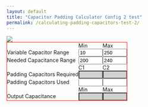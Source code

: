 ```yaml
---
layout: default
title: "Capacitor Padding Calculator Config 2 test"
permalink: /calculating-padding-capacitors-test-2/
---
```

<html> 
<head>

<title>G1OJS Capacitor Padding Calculator</title>
<style type="text/css">
body {margin: 30px;}
form  { display: table; border: 1px solid red; }
p     { display: table-row;}
label { display: table-cell;}
input { display: table-cell;}
	.readonly {background-color : #d1d1d1;}
</style> 
</head>

<body>

<img src='{{ site.baseurl }}/assets/img/Capacitor padding circuit 2.png'>
<form>
<p>
 <label></label> 
 <label>Min</label>
 <label></label> 
 <label>Max</label>
</p>
<p> 
 <label for="Alpha">Variable Capacitor Range </label><input type="text" id="Alpha" value="10" size="5" onchange="CalcPadding()">
 <label for="Beta"></label><input type="text" id="Beta" value="250" size="5" onchange="CalcPadding()">
</p>
<p>
  <label for = "Ca">Needed Capacitance Range</label><input type="text" id="Ca" value="200" size="5" onchange="CalcPadding()">
  <label for = "Cb"></label><input type="text" id="Cb" value="240" size="5" onchange="CalcPadding()">
</p>
<p> </p>
<p>
 <label></label> 
 <label>C1</label>
 <label></label> 
 <label>C2</label>
</p>
<p>
  <label for ="C1Req">Padding Capacitors Required</label><input type="text" class="readonly" id="C1Req" size="5" readonly>
  <label for = "C2Req"></label><input type="text" class="readonly" id="C2Req" size="5" readonly>
</p>
<p>
  <label for ="C1Used">Padding Capacitors Used</label><input type="text" id="C1Used"  size="5" onchange="EvaluatePadding()">
  <label for = "C2Used"></label><input type="text" id="C2Used" size="5" onchange="EvaluatePadding()">
</p>
<p> </p>
<p>
 <label></label> 
 <label>Min</label>
 <label></label> 
 <label>Max</label>
</p>
<p>
  <label for="Cmin">Output Capacitance</label><input type="text" class="readonly" id="Cmin" size="5" readonly>
  <label for="Cmax"></label><input type="text" class="readonly" id="Cmax" size="5" readonly>
</p>

</form>

</body>
</html>

<script>
function CalcPadding() {

//Calculate required C1 and C2 from input values
    Alpha = Number(document.getElementById("Alpha").value);
    Beta = Number(document.getElementById("Beta").value);
    Ca = Number(document.getElementById("Ca").value);
    Cb = Number(document.getElementById("Cb").value);

    aa=Cb-Ca+Alpha-Beta;
    bb=(Cb-Ca)*(Alpha+Beta);
    cc=Alpha*Beta*(Cb-Ca);

    C1=(-bb-Math.sqrt(bb*bb-4*aa*cc))/(2*aa)
    C2=Cb-1/(1/C1+1/Beta)

    document.getElementById("C1Req").value = C1.toString();
    document.getElementById("C2Req").value = C2.toString();

    document.getElementById("C1Used").value = Math.max(0,Math.round(C1)).toString();
    document.getElementById("C2Used").value = Math.max(0,Math.round(C2)).toString();

	EvaluatePadding()
}

function EvaluatePadding() {
//Calculate output capacitance range from used C1 and C2
    Alpha = Number(document.getElementById("Alpha").value);
    Beta = Number(document.getElementById("Beta").value);
    C1Used = Number(document.getElementById("C1Used").value);
    C2Used = Number(document.getElementById("C2Used").value);

    Cmin=C2Used+1/(1/C1Used+1/Alpha);
    Cmax=C2Used+1/(1/C1Used+1/Beta);
    document.getElementById("Cmin").value = Cmin.toString();
    document.getElementById("Cmax").value = Cmax.toString();
}
</script>
